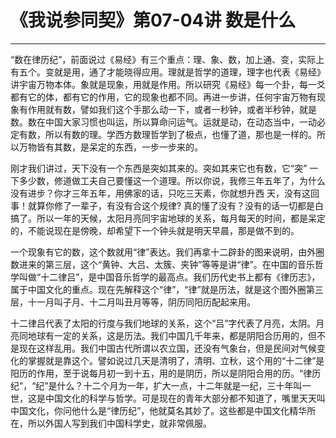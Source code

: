 # 《我说参同契》第07-04讲 数是什么

------

“数在律历纪”，前面说过《易经》有三个重点：理、象、数，加上通、变，实际上有五个。变就是用，通了才能晓得应用。理就是哲学的道理，理字也代表《易经》讲宇宙万物本体。象就是现象，用就是作用。所以研究《易经》每一个卦，每一爻都有它的体，都有它的作用，它的现象也都不同。再进一步讲，任何宇宙万物有现象有作用就有数，譬如我们这个手那么动一下，或者一秒钟，或者半秒钟，就是数。数在中国大家习惯也叫运，所以算命问运气。运就是动，在动态当中，一动必定有数，所以有数的理。学西方数理哲学到了极点，也懂了道，那也是一样的。所以万物皆有其数，是呆定的东西，一步一步来的。

刚才我们讲过，天下没有一个东西是突如其来的。突如其来它也有数，它“突” 一下多少数，修道做工夫自己要懂这一个道理。所以你说，我修三年五年了，为什么没有进步？你才三年五年，用佛家的话，只吃三天素，你就想升西 天，没有这回事！就算你修了一辈子，有没有合这个规律? 真的懂了没有？没有的话一切都是白搞了。所以一年的天候，太阳月亮同宇宙地球的关系，每月每天的时间，都是呆定的，不能说现在是傍晚，却希望下一个钟头就是明天早晨，那是做不到的。

一个现象有它的数，这个数就用“律”表达。我们再拿十二辟卦的图来说明，由外圈数进来的第三层，这个“黄钟、大吕、太簇、夹钟”等等是讲“律”。在中国的音乐哲学叫做“十二律吕”，是中国音乐哲学的最高点。我们历代史书上都有《律历志》，属于中国文化的重点。现在先解释这个“律”，“律”就是历法，就是这个图外圈第三层，十一月叫子月、十二月叫丑月等等，阴历同阳历配起来用。

十二律吕代表了太阳的行度与我们地球的关系，这个“吕”字代表了月亮，太阴。月亮同地球有一定的关系，这是历法。我们中国几千年来，都是阴阳合历用的，但不是现在这样乱用。我们中国古代所谓以农立国，还没有气象台，但是民间对气候变化的掌握就是靠这个。譬如说过几天是清明了，清明、立秋，这个用的“十二律”是阳历的作用，至于说每月初一到十五，用的是阴历，所以是阴阳合用的历。“律历纪”，“纪”是什么？十二个月为一年，扩大一点，十二年就是一纪，三十年叫一世，这是中国文化的科学与哲学。可是现在的青年大部分都不知道了，嘴里天天叫中国文化，你问他什么是“律历纪”，他就莫名其妙了。这些都是中国文化精华所在，所以外国人写到我们中国科学史，就非常佩服。